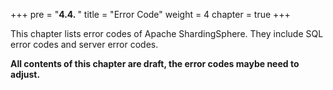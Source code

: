 +++
pre = "<b>4.4. </b>"
title = "Error Code"
weight = 4
chapter = true
+++

This chapter lists error codes of Apache ShardingSphere.
They include SQL error codes and server error codes.

**All contents of this chapter are draft, the error codes maybe need to adjust.**
